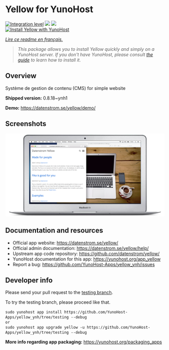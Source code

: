 <!--
N.B.: This README was automatically generated by https://github.com/YunoHost/apps/tree/master/tools/README-generator
It shall NOT be edited by hand.
-->

# Yellow for YunoHost

[![Integration level](https://dash.yunohost.org/integration/yellow.svg)](https://dash.yunohost.org/appci/app/yellow) ![](https://ci-apps.yunohost.org/ci/badges/yellow.status.svg) ![](https://ci-apps.yunohost.org/ci/badges/yellow.maintain.svg)  
[![Install Yellow with YunoHost](https://install-app.yunohost.org/install-with-yunohost.svg)](https://install-app.yunohost.org/?app=yellow)

*[Lire ce readme en français.](./README_fr.md)*

> *This package allows you to install Yellow quickly and simply on a YunoHost server.
If you don't have YunoHost, please consult [the guide](https://yunohost.org/#/install) to learn how to install it.*

## Overview

Système de gestion de contenu (CMS) for simple website

**Shipped version:** 0.8.18~ynh1

**Demo:** https://datenstrom.se/yellow/demo/

## Screenshots

![](./doc/screenshots/datenstrom-yellow-en.png)

## Documentation and resources

* Official app website: https://datenstrom.se/yellow/
* Official admin documentation: https://datenstrom.se/yellow/help/
* Upstream app code repository: https://github.com/datenstrom/yellow/
* YunoHost documentation for this app: https://yunohost.org/app_yellow
* Report a bug: https://github.com/YunoHost-Apps/yellow_ynh/issues

## Developer info

Please send your pull request to the [testing branch](https://github.com/YunoHost-Apps/yellow_ynh/tree/testing).

To try the testing branch, please proceed like that.
```
sudo yunohost app install https://github.com/YunoHost-Apps/yellow_ynh/tree/testing --debug
or
sudo yunohost app upgrade yellow -u https://github.com/YunoHost-Apps/yellow_ynh/tree/testing --debug
```

**More info regarding app packaging:** https://yunohost.org/packaging_apps